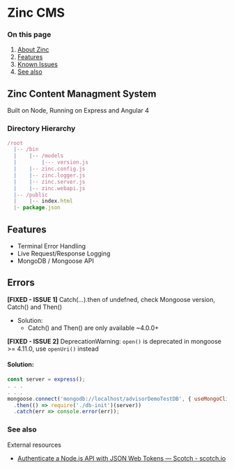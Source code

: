 # Zinc CMS
### On this page

1. [About Zinc](#zinc-content-managment-sy)
1. [Features](#features)
1. [Known Issues](#errors)
1. [See also](#see-also)

## <a id="zinc-content-managment-sy">Zinc Content Managment System</a>
 Built on Node, Running on Express and Angular 4
 
### Directory Hierarchy 
``` javascript
/root
  |-- /bin
  |    |-- /models
  |        |--- version.js
  |    |-- zinc.config.js
  |    |-- zinc.logger.js
  |    |-- zinc.server.js
  |    |-- zinc.webapi.js
  |-- /public
  |    |-- index.html
  |- package.json
```
## <a id="features">Features</a>
* Terminal Error Handling
* Live Request/Response Logging
* MongoDB / Mongoose API

## <a id="errors">Errors</a>
**[FIXED - ISSUE 1]** Catch(...).then of undefned, check Mongoose version, Catch() and Then() 
  * Solution: 
    * Catch() and Then() are only available ~4.0.0+

**[FIXED - ISSUE 2]** DeprecationWarning: `open()` is deprecated in mongoose >= 4.11.0, use `openUri()` instead 
#### Solution:
  ``` javascript          
const server = express();
. . . 
. . . 
 mongoose.connect('mongodb://localhost/advisorDemoTestDB', { useMongoClient: true }) // <=== HERE
    .then(() => require('./db-init')(server))
    .catch(err => console.error(err));
```

### <a id="see-also">See also</a>

External resources

* [Authenticate a Node.js API with JSON Web Tokens &#8213; Scotch - scotch.io](https://scotch.io/tutorials/authenticate-a-node-js-api-with-json-web-tokens)

